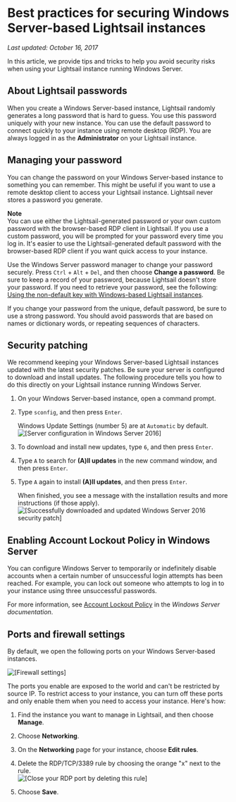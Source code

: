 # Best practices for securing Windows Server\-based Lightsail instances<a name="best-practices-for-securing-windows-based-lightsail-instances"></a>

 *Last updated: October 16, 2017* 

In this article, we provide tips and tricks to help you avoid security risks when using your Lightsail instance running Windows Server\.

## About Lightsail passwords<a name="best-practices-windows-security-about-passwords"></a>

When you create a Windows Server\-based instance, Lightsail randomly generates a long password that is hard to guess\. You use this password uniquely with your new instance\. You can use the default password to connect quickly to your instance using remote desktop \(RDP\)\. You are always logged in as the **Administrator** on your Lightsail instance\.

## Managing your password<a name="best-practices-windows-security-password-management"></a>

You can change the password on your Windows Server\-based instance to something you can remember\. This might be useful if you want to use a remote desktop client to access your Lightsail instance\. Lightsail never stores a password you generate\.

**Note**  
You can use either the Lightsail\-generated password or your own custom password with the browser\-based RDP client in Lightsail\. If you use a custom password, you will be prompted for your password every time you log in\. It's easier to use the Lightsail\-generated default password with the browser\-based RDP client if you want quick access to your instance\. 

Use the Windows Server password manager to change your password securely\. Press `Ctrl` \+ `Alt` \+ `Del`, and then choose **Change a password**\. Be sure to keep a record of your password, because Lightsail doesn't store your password\. If you need to retrieve your password, see the following: [Using the non\-default key with Windows\-based Lightsail instances](use-non-default-key-with-windows-based-instance-in-lightsail.md)\.

If you change your password from the unique, default password, be sure to use a strong password\. You should avoid passwords that are based on names or dictionary words, or repeating sequences of characters\.

## Security patching<a name="best-practices-windows-security-security-patching"></a>

We recommend keeping your Windows Server\-based Lightsail instances updated with the latest security patches\. Be sure your server is configured to download and install updates\. The following procedure tells you how to do this directly on your Lightsail instance running Windows Server\.

1. On your Windows Server\-based instance, open a command prompt\.

1. Type `sconfig`, and then press `Enter`\.

   Windows Update Settings \(number 5\) are at `Automatic` by default\.  
![\[Server configuration in Windows Server 2016\]](https://d9yljz1nd5001.cloudfront.net/en_us/b2fb86c05aa70ef4defbdc74847a0bb8/images/configure-server-windows-based-lightsail.png)

1. To download and install new updates, type `6`, and then press `Enter`\.

1. Type `A` to search for **\(A\)ll updates** in the new command window, and then press `Enter`\.

1. Type `A` again to install **\(A\)ll updates**, and then press `Enter`\.

   When finished, you see a message with the installation results and more instructions \(if those apply\)\.  
![\[Successfully downloaded and updated Windows Server 2016 security patch\]](https://d9yljz1nd5001.cloudfront.net/en_us/b2fb86c05aa70ef4defbdc74847a0bb8/images/download-install-updates-configure-server-windows-based-lightsail.png)

## Enabling Account Lockout Policy in Windows Server<a name="best-practices-windows-security-enable-lockout"></a>

You can configure Windows Server to temporarily or indefinitely disable accounts when a certain number of unsuccessful login attempts has been reached\. For example, you can lock out someone who attempts to log in to your instance using three unsuccessful passwords\.

For more information, see [Account Lockout Policy](https://technet.microsoft.com/en-us/library/hh994563(v=ws.11).aspx) in the *Windows Server documentation*\.

## Ports and firewall settings<a name="best-practices-windows-security-ports-firewall"></a>

By default, we open the following ports on your Windows Server\-based instances\.

![\[Firewall settings\]](https://d9yljz1nd5001.cloudfront.net/en_us/b2fb86c05aa70ef4defbdc74847a0bb8/images/windows-ports-firewall-open-by-default.png)

The ports you enable are exposed to the world and can't be restricted by source IP\. To restrict access to your instance, you can turn off these ports and only enable them when you need to access your instance\. Here's how:

1. Find the instance you want to manage in Lightsail, and then choose **Manage**\.

1. Choose **Networking**\.

1. On the **Networking** page for your instance, choose **Edit rules**\.

1. Delete the RDP/TCP/3389 rule by choosing the orange "x" next to the rule\.  
![\[Close your RDP port by deleting this rule\]](https://d9yljz1nd5001.cloudfront.net/en_us/b2fb86c05aa70ef4defbdc74847a0bb8/images/windows-ports-firewall-delete-rdp-port.png)

1. Choose **Save**\.